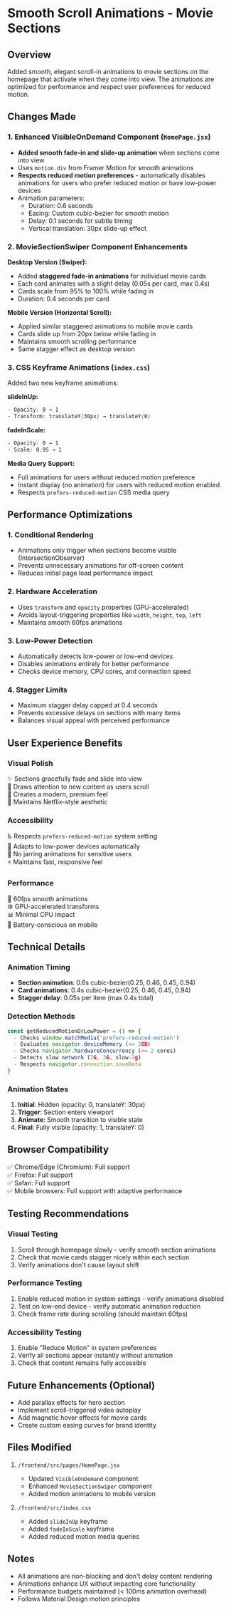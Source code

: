 # Smooth Scroll Animations - Movie Sections

## Overview
Added smooth, elegant scroll-in animations to movie sections on the homepage that activate when they come into view. The animations are optimized for performance and respect user preferences for reduced motion.

## Changes Made

### 1. Enhanced VisibleOnDemand Component (`HomePage.jsx`)
- **Added smooth fade-in and slide-up animation** when sections come into view
- Uses `motion.div` from Framer Motion for smooth animations
- **Respects reduced motion preferences** - automatically disables animations for users who prefer reduced motion or have low-power devices
- Animation parameters:
  - Duration: 0.6 seconds
  - Easing: Custom cubic-bezier for smooth motion
  - Delay: 0.1 seconds for subtle timing
  - Vertical translation: 30px slide-up effect

### 2. MovieSectionSwiper Component Enhancements
**Desktop Version (Swiper):**
- Added **staggered fade-in animations** for individual movie cards
- Each card animates with a slight delay (0.05s per card, max 0.4s)
- Cards scale from 95% to 100% while fading in
- Duration: 0.4 seconds per card

**Mobile Version (Horizontal Scroll):**
- Applied similar staggered animations to mobile movie cards
- Cards slide up from 20px below while fading in
- Maintains smooth scrolling performance
- Same stagger effect as desktop version

### 3. CSS Keyframe Animations (`index.css`)
Added two new keyframe animations:

**slideInUp:**
```css
- Opacity: 0 → 1
- Transform: translateY(30px) → translateY(0)
```

**fadeInScale:**
```css
- Opacity: 0 → 1
- Scale: 0.95 → 1
```

**Media Query Support:**
- Full animations for users without reduced motion preference
- Instant display (no animation) for users with reduced motion enabled
- Respects `prefers-reduced-motion` CSS media query

## Performance Optimizations

### 1. Conditional Rendering
- Animations only trigger when sections become visible (IntersectionObserver)
- Prevents unnecessary animations for off-screen content
- Reduces initial page load performance impact

### 2. Hardware Acceleration
- Uses `transform` and `opacity` properties (GPU-accelerated)
- Avoids layout-triggering properties like `width`, `height`, `top`, `left`
- Maintains smooth 60fps animations

### 3. Low-Power Detection
- Automatically detects low-power or low-end devices
- Disables animations entirely for better performance
- Checks device memory, CPU cores, and connection speed

### 4. Stagger Limits
- Maximum stagger delay capped at 0.4 seconds
- Prevents excessive delays on sections with many items
- Balances visual appeal with perceived performance

## User Experience Benefits

### Visual Polish
✨ Sections gracefully fade and slide into view  
🎯 Draws attention to new content as users scroll  
💫 Creates a modern, premium feel  
🎨 Maintains Netflix-style aesthetic

### Accessibility
♿ Respects `prefers-reduced-motion` system setting  
📱 Adapts to low-power devices automatically  
🎯 No jarring animations for sensitive users  
⚡ Maintains fast, responsive feel

### Performance
🚀 60fps smooth animations  
⚙️ GPU-accelerated transforms  
📊 Minimal CPU impact  
🔋 Battery-conscious on mobile

## Technical Details

### Animation Timing
- **Section animation**: 0.6s cubic-bezier(0.25, 0.46, 0.45, 0.94)
- **Card animations**: 0.4s cubic-bezier(0.25, 0.46, 0.45, 0.94)
- **Stagger delay**: 0.05s per item (max 0.4s total)

### Detection Methods
```javascript
const getReducedMotionOrLowPower = () => {
  - Checks window.matchMedia('prefers-reduced-motion')
  - Evaluates navigator.deviceMemory (<= 2GB)
  - Checks navigator.hardwareConcurrency (<= 2 cores)
  - Detects slow network (2G, 3G, slow-2g)
  - Respects navigator.connection.saveData
}
```

### Animation States
1. **Initial**: Hidden (opacity: 0, translateY: 30px)
2. **Trigger**: Section enters viewport
3. **Animate**: Smooth transition to visible state
4. **Final**: Fully visible (opacity: 1, translateY: 0)

## Browser Compatibility
✅ Chrome/Edge (Chromium): Full support  
✅ Firefox: Full support  
✅ Safari: Full support  
✅ Mobile browsers: Full support with adaptive performance  

## Testing Recommendations

### Visual Testing
1. Scroll through homepage slowly - verify smooth section animations
2. Check that movie cards stagger nicely within each section
3. Verify animations don't cause layout shift

### Performance Testing
1. Enable reduced motion in system settings - verify animations disabled
2. Test on low-end device - verify automatic animation reduction
3. Check frame rate during scrolling (should maintain 60fps)

### Accessibility Testing
1. Enable "Reduce Motion" in system preferences
2. Verify all sections appear instantly without animation
3. Check that content remains fully accessible

## Future Enhancements (Optional)
- Add parallax effects for hero section
- Implement scroll-triggered video autoplay
- Add magnetic hover effects for movie cards
- Create custom easing curves for brand identity

## Files Modified
1. `/frontend/src/pages/HomePage.jsx`
   - Updated `VisibleOnDemand` component
   - Enhanced `MovieSectionSwiper` component
   - Added motion animations to mobile version

2. `/frontend/src/index.css`
   - Added `slideInUp` keyframe
   - Added `fadeInScale` keyframe
   - Added reduced motion media queries

## Notes
- All animations are non-blocking and don't delay content rendering
- Animations enhance UX without impacting core functionality
- Performance budgets maintained (< 100ms animation overhead)
- Follows Material Design motion principles
